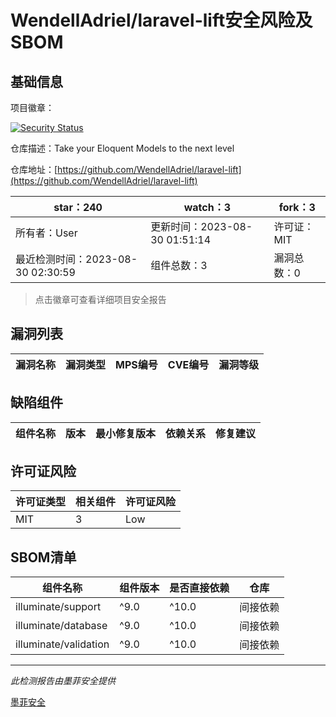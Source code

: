 # WendellAdriel/laravel-lift安全风险及SBOM

## 基础信息

项目徽章：

[![Security Status](https://www.murphysec.com/platform3/v31/badge/1696590762518339584.svg)](https://www.murphysec.com/console/report/1695867565850320896/1696590762518339584)

仓库描述：Take your Eloquent Models to the next level

仓库地址：[https://github.com/WendellAdriel/laravel-lift](https://github.com/WendellAdriel/laravel-lift)

| star：240 | watch：3 | fork：3 |
| ----------- | -------------- | ------------ |
| 所有者：User | 更新时间：2023-08-30 01:51:14 | 许可证：MIT |
| 最近检测时间：2023-08-30 02:30:59 | 组件总数：3 | 漏洞总数：0 |

> 点击徽章可查看详细项目安全报告



## 漏洞列表

| 漏洞名称 | 漏洞类型 | MPS编号 | CVE编号 | 漏洞等级 |
| ------- | ------ | ------- | ------ | ----- |





## 缺陷组件

| 组件名称 | 版本 | 最小修复版本 | 依赖关系 | 修复建议 |
| -------- | ---- | ------------ | -------- | -------- |





## 许可证风险

| 许可证类型 | 相关组件 | 许可证风险 |
| ---------- | -------- | ---------- |
|MIT|3|Low|




## SBOM清单

| 组件名称 | 组件版本 | 是否直接依赖 | 仓库 |
| -------- | -------- | ------------ | ---- |
|illuminate/support|^9.0|^10.0|间接依赖|composer|
|illuminate/database|^9.0|^10.0|间接依赖|composer|
|illuminate/validation|^9.0|^10.0|间接依赖|composer|


------

*此检测报告由墨菲安全提供*

[墨菲安全](www.murphysec.com)